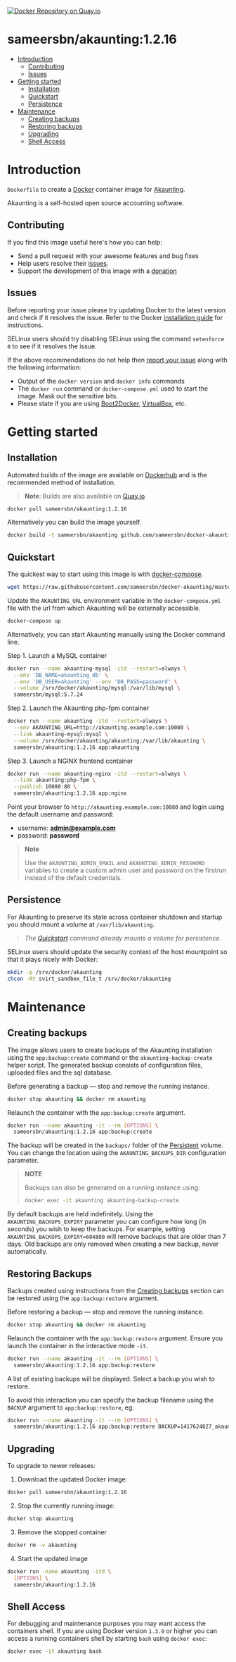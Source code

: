 [![Docker Repository on Quay.io](https://quay.io/repository/sameersbn/akaunting/status "Docker Repository on Quay.io")](https://quay.io/repository/sameersbn/akaunting)

# sameersbn/akaunting:1.2.16

- [Introduction](#introduction)
  - [Contributing](#contributing)
  - [Issues](#issues)
- [Getting started](#getting-started)
  - [Installation](#installation)
  - [Quickstart](#quickstart)
  - [Persistence](#persistence)
- [Maintenance](#maintenance)
  - [Creating backups](#creating-backups)
  - [Restoring backups](#restoring-backups)
  - [Upgrading](#upgrading)
  - [Shell Access](#shell-access)

# Introduction

`Dockerfile` to create a [Docker](https://www.docker.com/) container image for [Akaunting](https://akaunting.com/).

Akaunting is a self-hosted open source accounting software.

## Contributing

If you find this image useful here's how you can help:

- Send a pull request with your awesome features and bug fixes
- Help users resolve their [issues](../../issues?q=is%3Aopen+is%3Aissue).
- Support the development of this image with a [donation](http://www.damagehead.com/donate/)

## Issues

Before reporting your issue please try updating Docker to the latest version and check if it resolves the issue. Refer to the Docker [installation guide](https://docs.docker.com/installation) for instructions.

SELinux users should try disabling SELinux using the command `setenforce 0` to see if it resolves the issue.

If the above recommendations do not help then [report your issue](../../issues/new) along with the following information:

- Output of the `docker version` and `docker info` commands
- The `docker run` command or `docker-compose.yml` used to start the image. Mask out the sensitive bits.
- Please state if you are using [Boot2Docker](http://www.boot2docker.io), [VirtualBox](https://www.virtualbox.org), etc.

# Getting started

## Installation

Automated builds of the image are available on [Dockerhub](https://hub.docker.com/r/sameersbn/akaunting) and is the recommended method of installation.

> **Note**: Builds are also available on [Quay.io](https://quay.io/repository/sameersbn/akaunting)

```bash
docker pull sameersbn/akaunting:1.2.16
```

Alternatively you can build the image yourself.

```bash
docker build -t sameersbn/akaunting github.com/sameersbn/docker-akaunting
```

## Quickstart

The quickest way to start using this image is with [docker-compose](https://docs.docker.com/compose/).

```bash
wget https://raw.githubusercontent.com/sameersbn/docker-akaunting/master/docker-compose.yml
```

Update the `AKAUNTING_URL` environment variable in the `docker-compose.yml` file with the url from which Akaunting will be externally accessible.

```bash
docker-compose up
```

Alternatively, you can start Akaunting manually using the Docker command line.

Step 1. Launch a MySQL container

```bash
docker run --name akaunting-mysql -itd --restart=always \
  --env 'DB_NAME=akaunting_db' \
  --env 'DB_USER=akaunting' --env 'DB_PASS=password' \
  --volume /srv/docker/akaunting/mysql:/var/lib/mysql \
  sameersbn/mysql:5.7.24
```

Step 2. Launch the Akaunting php-fpm container

```bash
docker run --name akaunting -itd --restart=always \
  --env AKAUNTING_URL=http://akaunting.example.com:10080 \
  --link akaunting-mysql:mysql \
  --volume /srv/docker/akaunting/akaunting:/var/lib/akaunting \
  sameersbn/akaunting:1.2.16 app:akaunting
```

Step 3. Launch a NGINX frontend container

```bash
docker run --name akaunting-nginx -itd --restart=always \
  --link akaunting:php-fpm \
  --publish 10080:80 \
  sameersbn/akaunting:1.2.16 app:nginx
```

Point your browser to `http://akaunting.example.com:10080` and login using the default username and password:

* username: **admin@example.com**
* password: **password**

> **Note**
>
> Use the `AKAUNTING_ADMIN_EMAIL` and `AKAUNTING_ADMIN_PASSWORD` variables to create a custom admin user and password on the firstrun instead of the default credentials.

## Persistence

For Akaunting to preserve its state across container shutdown and startup you should mount a volume at `/var/lib/akaunting`.

> *The [Quickstart](#quickstart) command already mounts a volume for persistence.*

SELinux users should update the security context of the host mountpoint so that it plays nicely with Docker:

```bash
mkdir -p /srv/docker/akaunting
chcon -Rt svirt_sandbox_file_t /srv/docker/akaunting
```

# Maintenance

## Creating backups

The image allows users to create backups of the Akaunting installation using the `app:backup:create` command or the `akaunting-backup-create` helper script. The generated backup consists of configuration files, uploaded files and the sql database.

Before generating a backup — stop and remove the running instance.

```bash
docker stop akaunting && docker rm akaunting
```

Relaunch the container with the `app:backup:create` argument.

```bash
docker run --name akaunting -it --rm [OPTIONS] \
  sameersbn/akaunting:1.2.16 app:backup:create
```

The backup will be created in the `backups/` folder of the [Persistent](#persistence) volume. You can change the location using the `AKAUNTING_BACKUPS_DIR` configuration parameter.

> **NOTE**
>
> Backups can also be generated on a running instance using:
>
>  ```bash
>  docker exec -it akaunting akaunting-backup-create
>  ```

By default backups are held indefinitely. Using the `AKAUNTING_BACKUPS_EXPIRY` parameter you can configure how long (in seconds) you wish to keep the backups. For example, setting `AKAUNTING_BACKUPS_EXPIRY=604800` will remove backups that are older than 7 days. Old backups are only removed when creating a new backup, never automatically.

## Restoring Backups

Backups created using instructions from the [Creating backups](#creating-backups) section can be restored using the `app:backup:restore` argument.

Before restoring a backup — stop and remove the running instance.

```bash
docker stop akaunting && docker rm akaunting
```

Relaunch the container with the `app:backup:restore` argument. Ensure you launch the container in the interactive mode `-it`.

```bash
docker run --name akaunting -it --rm [OPTIONS] \
  sameersbn/akaunting:1.2.16 app:backup:restore
```

A list of existing backups will be displayed. Select a backup you wish to restore.

To avoid this interaction you can specify the backup filename using the `BACKUP` argument to `app:backup:restore`, eg.

```bash
docker run --name akaunting -it --rm [OPTIONS] \
  sameersbn/akaunting:1.2.16 app:backup:restore BACKUP=1417624827_akaunting_backup.tar
```

## Upgrading

To upgrade to newer releases:

  1. Download the updated Docker image:

  ```bash
  docker pull sameersbn/akaunting:1.2.16
  ```

  2. Stop the currently running image:

  ```bash
  docker stop akaunting
  ```

  3. Remove the stopped container

  ```bash
  docker rm -v akaunting
  ```

  4. Start the updated image

  ```bash
  docker run -name akaunting -itd \
    [OPTIONS] \
    sameersbn/akaunting:1.2.16
  ```

## Shell Access

For debugging and maintenance purposes you may want access the containers shell. If you are using Docker version `1.3.0` or higher you can access a running containers shell by starting `bash` using `docker exec`:

```bash
docker exec -it akaunting bash
```

